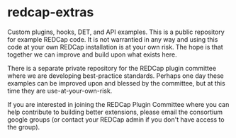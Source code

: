 redcap-extras
=============

Custom plugins, hooks, DET, and API examples.  This is a public repository for example REDCap code.  It is not warrantied in any way and using this code at your own REDCap installation is at your own risk.  The hope is that together we can improve and build upon what exists here.

There is a separate private repository for the REDCap plugin committee where we are developing best-practice standards.  Perhaps one day these examples can be improved upon and blessed by the committee, but at this time they are use-at-your-own-risk.

If you are interested in joining the REDCap Plugin Committee where you can help contribute to building better extensions, please email the consortium google groups (or contact your REDCap admin if you don't have access to the group).

